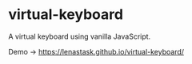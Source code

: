 # virtual-keyboard

A virtual keyboard using vanilla JavaScript.

Demo → https://lenastask.github.io/virtual-keyboard/
